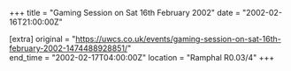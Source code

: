 +++
title = "Gaming Session on Sat 16th February 2002"
date = "2002-02-16T21:00:00Z"

[extra]
original = "https://uwcs.co.uk/events/gaming-session-on-sat-16th-february-2002-1474488928851/"    
end_time = "2002-02-17T04:00:00Z"
location = "Ramphal R0.03/4"
+++



